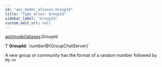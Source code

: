```yaml
---
id: "api_model_aliases.GroupId"
title: "Type alias: GroupId"
sidebar_label: "GroupId"
custom_edit_url: null
---
```


[api/model/aliases](/api/modules/api_model_aliases.md).GroupId

Ƭ **GroupId**: \`${number}@${GroupChatServer}\`

A new group or community has the format of a random number followed by `@g.us`
